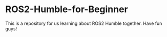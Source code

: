 # ROS2-Humble-for-Beginner
This is a repository for us learning about ROS2 Humble together. Have fun guys!
